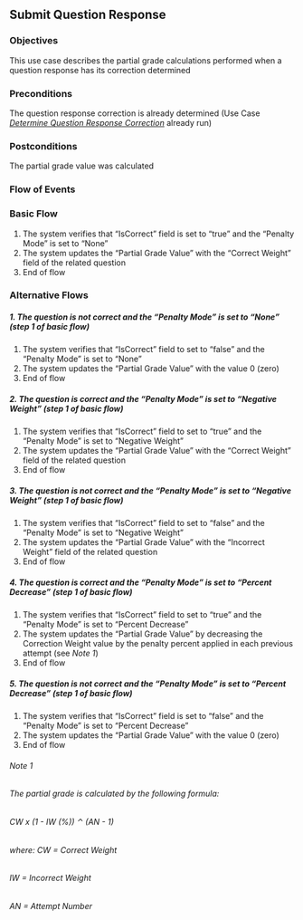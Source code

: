 ## Submit Question Response

### Objectives
This use case describes the partial grade calculations performed when a question response has its correction determined

### Preconditions
The question response correction is already determined (Use Case [*Determine Question Response Correction*](https://github.com/FieloIncentiveAutomation/fieloelr/blob/feature/elrbackend/doc/UC-ELR-0001-Determine%20Question%20Response%20Correction.md) already run)

### Postconditions
The partial grade value was calculated

### Flow of Events

### Basic Flow 
   1. The system verifies that “IsCorrect” field is set to “true” and the “Penalty Mode” is set to “None”
   2. The system updates the “Partial Grade Value” with the “Correct Weight” field of the related question
   3. End of flow
   
### Alternative Flows
##### 1. The question is not correct and the “Penalty Mode” is set to “None” (step 1 of basic flow)
   1. The system verifies that “IsCorrect” field to set to “false” and the “Penalty Mode” is set to “None”
   2. The system updates the “Partial Grade Value” with the value 0 (zero)
   3. End of flow

##### 2. The question is correct and the “Penalty Mode” is set to “Negative Weight” (step 1 of basic flow)
   1. The system verifies that “IsCorrect” field to set to “true” and the “Penalty Mode” is set to “Negative Weight”
   2. The system updates the “Partial Grade Value” with the “Correct Weight” field of the related question
   3. End of flow
 
##### 3. The question is not correct and the “Penalty Mode” is set to “Negative Weight” (step 1 of basic flow)
   1. The system verifies that “IsCorrect” field to set to “false” and the “Penalty Mode” is set to “Negative Weight”
   2. The system updates the “Partial Grade Value” with the “Incorrect Weight” field of the related question
   3. End of flow

##### 4. The question is correct and the “Penalty Mode” is set to “Percent Decrease” (step 1 of basic flow)
   1. The system verifies that “IsCorrect” field to set to “true” and the “Penalty Mode” is set to “Percent Decrease”
   2. The system updates the “Partial Grade Value” by decreasing the Correction Weight value by the penalty percent applied in each previous attempt (see *Note 1*)
   3. End of flow

##### 5. The question is not correct and the “Penalty Mode” is set to “Percent Decrease” (step 1 of basic flow)
   1. The system verifies that “IsCorrect” field is set to “false” and the “Penalty Mode” is set to “Percent Decrease”
   2. The system updates the “Partial Grade Value” with the value 0 (zero)
   3. End of flow
   
###### *Note 1*
###### The partial grade is calculated by the following formula:
######          CW x (1 - IW (%)) ⌃ (AN - 1)
###### where: 	CW = Correct Weight
###### IW = Incorrect Weight
###### AN = Attempt Number

